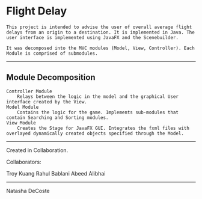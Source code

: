 # Flight Delay #

	This project is intended to advise the user of overall average flight delays from an origin to a destination. It is implemented in Java. The user interface is implemented using JavaFX and the Scenebuilder. 

	It was decomposed into the MVC modules (Model, View, Controller). Each Module is comprised of submodules.


**********************************************************************************************

## Module Decomposition ##

	Controller Module
		Relays between the logic in the model and the graphical User interface created by the View.
	Model Module
		Contains the logic for the game. Implements sub-modules that contain Searching and Sorting modules. 
	View Module
		Creates the Stage for JavaFX GUI. Integrates the fxml files with overlayed dynamically created objects specified through the Model. 



**********************************************************************************************

Created in Collaboration.

Collaborators:

Troy Kuang
Rahul Bablani
Abeed Alibhai


**********************************************************************************************

Natasha DeCoste
